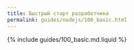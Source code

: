 ```yaml
---
title: Быстрый старт разработчика
permalink: guides/nodejs/100_basic.html
---
```


{% include guides/100_basic.md.liquid %}
